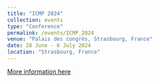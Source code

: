 ```yaml
---
title: "ICMP 2024"
collection: events
type: "Conference"
permalink: /events/ICMP_2024
venue: "Palais des congrès, Strasbourg, France"
date: 28 June - 6 July 2024
location: "Strasbourg, France"
---
```


[More information here](https://icmp2024.org/index.html)

